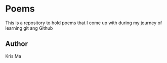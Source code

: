 # Poems 

This is a repository to hold poems that I come up with during my journey of learning git ang Github

## Author

Kris Ma

